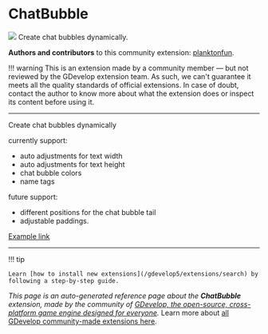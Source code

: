 # ChatBubble

<img src="https://resources.gdevelop-app.com/assets/Icons/chat-outline.svg" class="extension-icon"></img>
Create chat bubbles dynamically. 

**Authors and contributors** to this community extension: [planktonfun](https://gd.games/planktonfun).

!!! warning
    This is an extension made by a community member — but not reviewed
    by the GDevelop extension team. As such, we can't guarantee it
    meets all the quality standards of official extensions. In case of
    doubt, contact the author to know more about what the extension
    does or inspect its content before using it.


---

Create chat bubbles dynamically

currently support:

- auto adjustments for text width
- auto adjustments for text height
- chat bubble colors
- name tags

future support:

- different positions for the chat bubble tail
- adjustable paddings.

[Example link](https://gdevelop.io/game-example/chat-bubble)

---

!!! tip

    Learn [how to install new extensions](/gdevelop5/extensions/search) by following a step-by-step guide.

*This page is an auto-generated reference page about the **ChatBubble** extension, made by the community of [GDevelop, the open-source, cross-platform game engine designed for everyone](https://gdevelop.io/).* Learn more about [all GDevelop community-made extensions here](/gdevelop5/extensions).